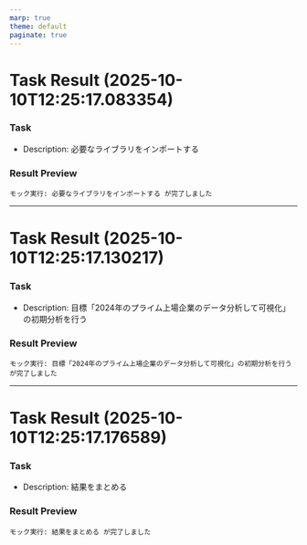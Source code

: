 ```yaml
---
marp: true
theme: default
paginate: true
---
```


# Task Result (2025-10-10T12:25:17.083354)

### Task
- Description: 必要なライブラリをインポートする

### Result Preview
```
モック実行: 必要なライブラリをインポートする が完了しました
```

---

# Task Result (2025-10-10T12:25:17.130217)

### Task
- Description: 目標「2024年のプライム上場企業のデータ分析して可視化」の初期分析を行う

### Result Preview
```
モック実行: 目標「2024年のプライム上場企業のデータ分析して可視化」の初期分析を行う が完了しました
```

---

# Task Result (2025-10-10T12:25:17.176589)

### Task
- Description: 結果をまとめる

### Result Preview
```
モック実行: 結果をまとめる が完了しました
```
